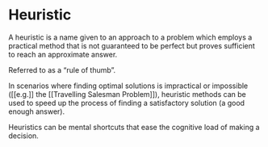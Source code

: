 # Heuristic
A heuristic is a name given to an approach to a problem which employs a practical method that is not guaranteed to be perfect but proves sufficient to reach an approximate answer.

Referred to as a “rule of thumb”.

In scenarios where finding optimal solutions is impractical or impossible ([[e.g.]] the [[Travelling Salesman Problem]]), heuristic methods can be used to speed up the process of finding a satisfactory solution (a good enough answer).

Heuristics can be mental shortcuts that ease the cognitive load of making a decision.